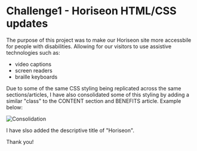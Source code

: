 # Challenge1 - Horiseon HTML/CSS updates

The purpose of this project was to make our Horiseon site more accessbile for people with disabilities.  Allowing for our visitors to use assistive technologies such as:

* video captions
* screen readers
* braille keyboards

Due to some of the same CSS styling being replicated across the same sections/articles, I have also consolidated some of this styling by adding a similar "class" to the CONTENT section and BENEFITS article.  Example below:

 ![Consolidation](https://user-images.githubusercontent.com/102259821/177389908-18047ae0-560a-4bd1-a15f-852fa7614b85.png)

I have slso added the descriptive title of "Horiseon".

Thank you!
